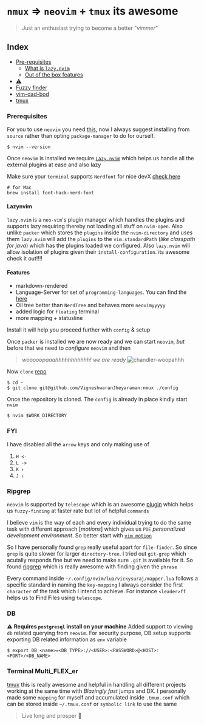 # `nmux` => `neovim` + `tmux` its awesome

> Just an enthusiast trying to become a better "_vimmer_"

## Index
* [Pre-requisites](#prerequisites)
  * [What is `lazy.nvim`](#lazy-nvim)
  * [Out of the box features](#features)
* [:warning:](#fyi)
* [Fuzzy finder](#ripgrep)
* [vim-dad-bod](#db)
* [tmux](#terminal-multipFLEXer)

### Prerequisites

For you to use `neovim` you need [this](https://github.com/neovim/neovim), now I
always suggest installing from `source` rather than opting `package-manager` to do for ourself.

```shell
$ nvim --version
```

Once `neovim` is installed we require [`Lazy.nvim`](https://github.com/folke/lazy.nvim) which helps
us handle all the external plugins at ease and also lazy

Make sure your `terminal` supports `Nerdfont` for nice devX [check here](https://www.nerdfonts.com/)

```shell
# for Mac
brew install font-hack-nerd-font
```

#### Lazynvim

`lazy.nvim` is a `neo-vim`'s plugin manager which handles the plugins and supports lazy requiring thereby
not loading all stuff on `nvim-open`. Also unlike `packer` which stores the `plugins` inside the `nvim-directory` and uses them
`lazy.nvim` will add the `plugins` to the `vim.standardPath` (_like classpath for java_)
which has the plugins loaded we configured. Also `lazy.nvim` will allow isolation of
plugins given their `install-configuration`. its awesome check it out!!!!

#### Features
* markdown-rendered
* Language-Server for set of `programming-languages`. You can find the [here](https://github.com/VigneshwaranJheyaraman/nmux/blob/master/lua/vickysuraj/commons.lua)
* Oil tree better than `NerdTree` and behaves more `neovimyyyyy`
* added logic for `floating` terminal
* more mapping + statusline

Install it will help you proceed further with `config` & setup

Once `packer` is installed we are now ready and we can start `neovim`, _but_ before that we
need to _configure_ `neovim` and then
> _wooooopaaahhhhhhhhhhh! we are ready_
![chandler-woopahhh](https://tenor.com/bVOnw.gif)

Now `clone` [repo](https://github.com/VigneshwaranJheyaraman/nmux)

```shell
$ cd ~
$ git clone git@github.com/VigneshwaranJheyaraman:nmux ./config 
```

Once the repository is cloned. The `config` is already in place kindly start `nvim`

```shell
$ nvim $WORK_DIRECTORY
```

### FYI
I have disabled all the `arrow` keys and only making use of
1. `H <-`
2. `L ->`
3. `K ↑`
4. `J ↓`

### Ripgrep

`neovim` is supported by `telescope` which is an awesome [plugin](https://github.com/nvim-telescope/telescope.nvim) which
helps us `fuzzy-finding` at faster rate but lot of helpful `commands`

I believe `vim` is the way of each and every individual trying to do the same task with different
approach [_motions_] which gives us `PDE` _personalized development environment_. So better start with [`vim motion`](https://neovim.io/doc/user/motion.html)

So I have personally found `grep` really useful apart for `file-finder`. So since `grep` is quite slower for larger `directory-tree`.
I tried out `git-grep` which acutally responds fine but we need to make sure `.git` is available for it. So found [ripgrep](https://github.com/BurntSushi/ripgrep)
which is really awesome with finding given the `phrase`

Every command inside `~/.config/nvim/lua/vickysuraj/mapper.lua` follows a specific standard in naming the `key-mapping`
I always consider the first `character` of the task which I intend to achieve. For instance `<leader>ff` helps us to **F**ind **F**iles using `telescope`.

### DB
:warning: **Requires `postgresql` install on your machine**
Added support to viewing `db` related querying from `neovim`. For security purpose, DB setup supports exporting DB related information as `env`
variable
 
```shell
$ export DB_<name>=<DB_TYPE>://<USER>:<PASSWORD>@<HOST>:<PORT>/<DB_NAME>
```

### Terminal Multi_FLEX_er

[tmux](https://github.com/tmux/tmux/wiki) this is really awesome and helpful in handling all different projects
working at the same time with _Blazingly fast_ jumps and DX. I personally made some `mapping` for myself and accumulated inside `.tmux.conf`
which can be stored inside `~/.tmux.conf` or `symbolic link` to use the same

> Live long and prosper :vulcan_salute:
